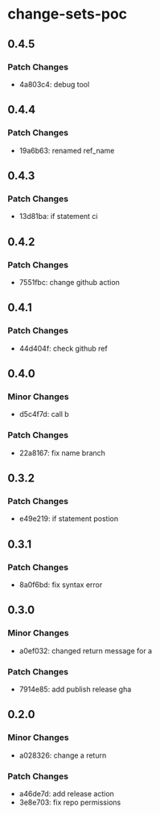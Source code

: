 # change-sets-poc

## 0.4.5

### Patch Changes

- 4a803c4: debug tool

## 0.4.4

### Patch Changes

- 19a6b63: renamed ref_name

## 0.4.3

### Patch Changes

- 13d81ba: if statement ci

## 0.4.2

### Patch Changes

- 7551fbc: change github action

## 0.4.1

### Patch Changes

- 44d404f: check github ref

## 0.4.0

### Minor Changes

- d5c4f7d: call b

### Patch Changes

- 22a8167: fix name branch

## 0.3.2

### Patch Changes

- e49e219: if statement postion

## 0.3.1

### Patch Changes

- 8a0f6bd: fix syntax error

## 0.3.0

### Minor Changes

- a0ef032: changed return message for a

### Patch Changes

- 7914e85: add publish release gha

## 0.2.0

### Minor Changes

- a028326: change a return

### Patch Changes

- a46de7d: add release action
- 3e8e703: fix repo permissions
